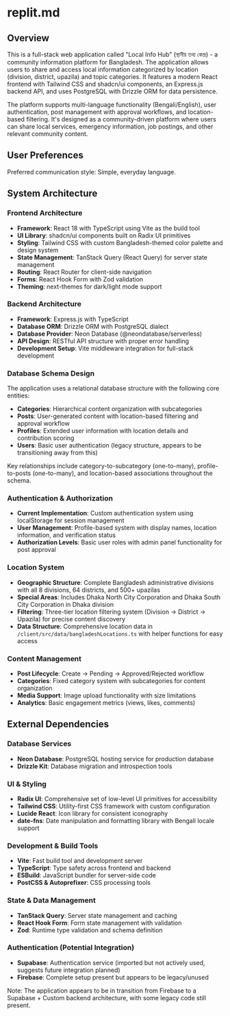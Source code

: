 # replit.md

## Overview

This is a full-stack web application called "Local Info Hub" (স্থানীয় তথ্য কেন্দ্র) - a community information platform for Bangladesh. The application allows users to share and access local information categorized by location (division, district, upazila) and topic categories. It features a modern React frontend with Tailwind CSS and shadcn/ui components, an Express.js backend API, and uses PostgreSQL with Drizzle ORM for data persistence.

The platform supports multi-language functionality (Bengali/English), user authentication, post management with approval workflows, and location-based filtering. It's designed as a community-driven platform where users can share local services, emergency information, job postings, and other relevant community content.

## User Preferences

Preferred communication style: Simple, everyday language.

## System Architecture

### Frontend Architecture
- **Framework**: React 18 with TypeScript using Vite as the build tool
- **UI Library**: shadcn/ui components built on Radix UI primitives
- **Styling**: Tailwind CSS with custom Bangladesh-themed color palette and design system
- **State Management**: TanStack Query (React Query) for server state management
- **Routing**: React Router for client-side navigation
- **Forms**: React Hook Form with Zod validation
- **Theming**: next-themes for dark/light mode support

### Backend Architecture
- **Framework**: Express.js with TypeScript
- **Database ORM**: Drizzle ORM with PostgreSQL dialect
- **Database Provider**: Neon Database (@neondatabase/serverless)
- **API Design**: RESTful API structure with proper error handling
- **Development Setup**: Vite middleware integration for full-stack development

### Database Schema Design
The application uses a relational database structure with the following core entities:
- **Categories**: Hierarchical content organization with subcategories
- **Posts**: User-generated content with location-based filtering and approval workflow
- **Profiles**: Extended user information with location details and contribution scoring
- **Users**: Basic user authentication (legacy structure, appears to be transitioning away from this)

Key relationships include category-to-subcategory (one-to-many), profile-to-posts (one-to-many), and location-based associations throughout the schema.

### Authentication & Authorization
- **Current Implementation**: Custom authentication system using localStorage for session management
- **User Management**: Profile-based system with display names, location information, and verification status
- **Authorization Levels**: Basic user roles with admin panel functionality for post approval

### Location System
- **Geographic Structure**: Complete Bangladesh administrative divisions with all 8 divisions, 64 districts, and 500+ upazilas
- **Special Areas**: Includes Dhaka North City Corporation and Dhaka South City Corporation in Dhaka division
- **Filtering**: Three-tier location filtering system (Division → District → Upazila) for precise content discovery
- **Data Structure**: Comprehensive location data in `/client/src/data/bangladeshLocations.ts` with helper functions for easy access

### Content Management
- **Post Lifecycle**: Create → Pending → Approved/Rejected workflow
- **Categories**: Fixed category system with subcategories for content organization
- **Media Support**: Image upload functionality with size limitations
- **Analytics**: Basic engagement metrics (views, likes, comments)

## External Dependencies

### Database Services
- **Neon Database**: PostgreSQL hosting service for production database
- **Drizzle Kit**: Database migration and introspection tools

### UI & Styling
- **Radix UI**: Comprehensive set of low-level UI primitives for accessibility
- **Tailwind CSS**: Utility-first CSS framework with custom configuration
- **Lucide React**: Icon library for consistent iconography
- **date-fns**: Date manipulation and formatting library with Bengali locale support

### Development & Build Tools
- **Vite**: Fast build tool and development server
- **TypeScript**: Type safety across frontend and backend
- **ESBuild**: JavaScript bundler for server-side code
- **PostCSS & Autoprefixer**: CSS processing tools

### State & Data Management
- **TanStack Query**: Server state management and caching
- **React Hook Form**: Form state management with validation
- **Zod**: Runtime type validation and schema definition

### Authentication (Potential Integration)
- **Supabase**: Authentication service (imported but not actively used, suggests future integration planned)
- **Firebase**: Complete setup present but appears to be legacy/unused

Note: The application appears to be in transition from Firebase to a Supabase + Custom backend architecture, with some legacy code still present.